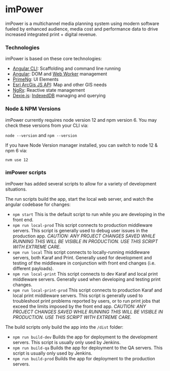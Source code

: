 # imPower

imPower is a multichannel media planning system using modern software fueled by enhanced audience, media cost and performance data to drive increased integrated print + digital revenue.

### Technologies
imPower is based on these core technologies:

- [Angular CLI](https://angular.io/cli): Scaffolding and command line running
- [Angular](https://angular.io/api): DOM and [Web Worker](https://developer.mozilla.org/en-US/docs/Web/API/Web_Workers_API) management
- [PrimeNg](https://www.primefaces.org/primeng-v11-lts/#/): UI Elements
- [Esri ArcGis JS API](https://developers.arcgis.com/javascript/latest/api-reference/): Map and other GIS needs
- [NgRx](https://ngrx.io/docs): Reactive state management
- [Dexie.js](https://dexie.org/docs/API-Reference): [IndexedDB](https://developer.mozilla.org/en-US/docs/Web/API/IndexedDB_API) managing and querying

### Node & NPM Versions
imPower currently requires node version 12 and npm version 6. You may check these versions from your CLI via:

`node --version` and `npm --version`

If you have Node Version manager installed, you can switch to node 12 & npm 6 via:

`nvm use 12`

### imPower scripts
imPower has added several scripts to allow for a variety of development situations.

The run scripts build the app, start the local web server, and watch the angular codebase for changes:
- `npm start` This is the default script to run while you are developing in the front end.
- `npm run local-prod` This script connects to production middleware servers. This script is generally used to debug user issues in the production app. *CAUTION: ANY PROJECT CHANGES SAVED WHILE RUNNING THIS WILL BE VISIBLE IN PRODUCTION. USE THIS SCRIPT WITH EXTREME CARE.*
- `npm run local` This script connects to locally-running middleware servers, both Karaf and Print. Generally used for development and testing of the middleware in conjunction with front end changes (i.e. different payloads). 
- `npm run local-print` This script connects to dev Karaf and local print middleware servers. Generally used when developing and testing print changes.
- `npm run local-print-prod` This script connects to production Karaf and local print middleware servers. This script is generally used to troubleshoot print problems reported by users, or to run print jobs that exceed the limits imposed by the front end app. *CAUTION: ANY PROJECT CHANGES SAVED WHILE RUNNING THIS WILL BE VISIBLE IN PRODUCTION. USE THIS SCRIPT WITH EXTREME CARE.*

The build scripts only build the app into the `/dist` folder:
- `npm run build-dev` Builds the app for deployment to the development servers. This script is usually only used by Jenkins.
- `npm run build-qa` Builds the app for deployment to the QA servers. This script is usually only used by Jenkins.
- `npm run build-prod` Builds the app for deployment to the production servers.

